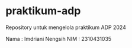 # praktikum-adp
Repository untuk mengelola praktikum ADP 2024

Nama : Imdriani Nengsih
NIM : 2310431035
